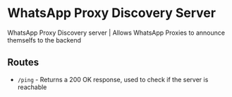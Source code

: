 # WhatsApp Proxy Discovery Server

WhatsApp Proxy Discovery server | Allows WhatsApp Proxies to announce themselfs to the backend

## Routes

- `/ping` - Returns a 200 OK response, used to check if the server is reachable

